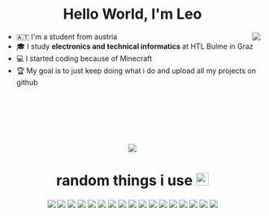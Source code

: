 
<h1 align='center'>Hello World, I'm <b>Leo</b></h1>

<div>
  <img align="right" src="https://upload.wikimedia.org/wikipedia/commons/3/3f/Totally_not_a_Rickroll_QR_code.png" />

  <ul>
    <li>🇦🇹 I'm a student from austria</li>
    <li>🎓 I study <b>electronics and technical informatics</b> at HTL Bulme in Graz</li>
    <li>💻 I started coding because of Minecraft</li>
    <li>🏆 My goal is to just keep doing what i do and upload all my projects on github</li>
  </ul>
</div>
</br></br></br></br></br>

<p align='center'>
  <img src="https://github-readme-stats.vercel.app/api?username=leschi4banane&show_icons=true&theme=onedark&border_color=3d3d3d&hide_title=true&disable_animations=true" />
  </p>

<h1 align='center'>
random things i use
<img src="https://upload.wikimedia.org/wikipedia/en/9/9a/Trollface_non-free.png" height="25">
</h1>

<p align='center'>
  <img align="center" src="https://img.shields.io/badge/mac%20os-000000?style=for-the-badge&logo=apple&logoColor=white" />
  <img align="center" src="https://img.shields.io/badge/iOS-000000?style=for-the-badge&logo=ios&logoColor=white" />
  <img align="center" src="https://img.shields.io/badge/Linode-00A95C?style=for-the-badge&logo=Linode&logoColor=white" />
  <img align="center" src="https://img.shields.io/badge/iCloud-3693F3?style=for-the-badge&logo=iCloud&logoColor=white" />
  <img align="center" src="https://img.shields.io/badge/McDonald's-FBC817?style=for-the-badge&logo=McDonald's&logoColor=white" />
  <img align="center" src="https://img.shields.io/badge/Markdown-000000?style=for-the-badge&logo=markdown&logoColor=white" />
  <img align="center" src="https://img.shields.io/badge/VSCode-0078D4?style=for-the-badge&logo=visual%20studio%20code&logoColor=white" />
  <img align="center" src="https://img.shields.io/badge/Xcode-007ACC?style=for-the-badge&logo=Xcode&logoColor=white" />
  <img align="center" src="https://img.shields.io/badge/Python-FFD43B?style=for-the-badge&logo=python&logoColor=white" />
  <img align="center" src="https://img.shields.io/badge/Swift-FA7343?style=for-the-badge&logo=swift&logoColor=white" />
  <img align="center" src="https://img.shields.io/badge/Kali_Linux-557C94?style=for-the-badge&logo=kali-linux&logoColor=white" />
  <img align="center" src="https://img.shields.io/badge/Reddit-FF4500?style=for-the-badge&logo=reddit&logoColor=white" />
  <img align="center" src="https://img.shields.io/badge/Spotify-1ED760?&style=for-the-badge&logo=spotify&logoColor=white" />
  <img align="center" src="https://img.shields.io/badge/YouTube-FF0000?style=for-the-badge&logo=youtube&logoColor=white" />
  <img align="center" src="https://img.shields.io/badge/iTerm2-000000?style=for-the-badge&logo=iterm2&logoColor=white" />
  <img align="center" src="https://img.shields.io/badge/Safari-000000?style=for-the-badge&logo=Safari&logoColor=white" />
  <img align="center" src="https://img.shields.io/badge/apple%20silicon-333333?style=for-the-badge&logo=apple&logoColor=white" />


  
  </p>

